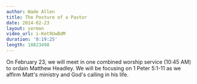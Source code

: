 ```yaml
---
author: Wade Allen
title: The Posture of a Pastor
date: 2014-02-23
layout: sermon
video_url: i-Ket9UwBdM
duration: '0:19:25'
length: 18823498
---
```


On February 23, we will meet in one combined worship service (10:45 AM) to ordain Matthew Headley. We will be focusing on 1 Peter 5:1-11 as we affirm Matt's ministry and God's calling in his life.
